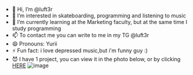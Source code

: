 - 👋 Hi, I’m @luft3r
- 👀 I’m interested in skateboarding, programming and listening to music
- 🌱 I’m currently learning at the Marketing faculty, but at the same time I study programming
- 📫 To contact me you can write to me in my TG @luft3r
- 😄 Pronouns: Yurii
- ⚡ Fun fact: i love depressed music,but i'm funny guy :)
- 😈 I have 1 project, you can view it in the photo below, or by clicking <a href="https://luft3r.github.io/1verstka/" target="_blank">HERE</a>
![image](https://github.com/user-attachments/assets/f256c27d-182b-49e0-a524-7257c49a7d19)


<!---
luft3r/luft3r is a ✨ special ✨ repository because its `README.md` (this file) appears on your GitHub profile.
You can click the Preview link to take a look at your changes.
--->
